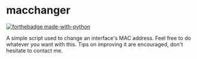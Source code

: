 # macchanger
[![forthebadge made-with-python](http://ForTheBadge.com/images/badges/made-with-python.svg)](https://www.python.org/)

A simple script used to change an interface's MAC address. Feel free to do whatever you want with this. Tips on improving it are encouraged, don't hesitate to contact me.
